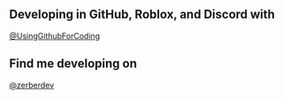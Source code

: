 ## Developing in GitHub, Roblox, and Discord with
<a href="https://github.com/UsingGithubForCoding">@UsingGithubForCoding</a>

## Find me developing on
<a href="https://github.com/zerberdev">@zerberdev</a>
